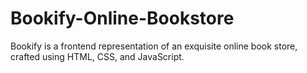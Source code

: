 # Bookify-Online-Bookstore
Bookify is a frontend representation of an exquisite online book store, crafted using HTML, CSS, and JavaScript.
